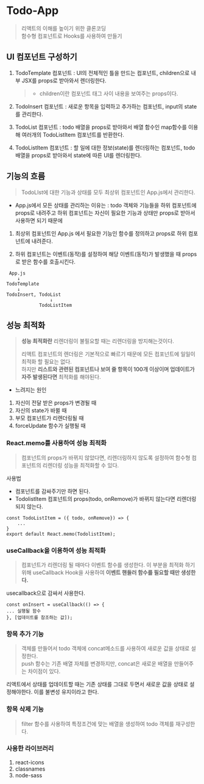 # Todo-App

> 리액트의 이해를 높이기 위한 클론코딩  
> 함수형 컴포넌트로 Hooks를 사용하여 만들기

## UI 컴포넌트 구성하기

1. TodoTemplate 컴포넌트 : UI의 전체적인 틀을 만드는 컴포넌트, children으로 내부 JSX를 props로 받아와서 렌더링한다.

   > - children이란 컴포넌트 태그 사이 내용을 보여주는 props이다.

2. TodoInsert 컴포넌트 : 새로운 항목을 입력하고 추가하는 컴포넌트, input의 state를 관리한다.

3. TodoList 컴포넌트 : todo 배열을 props로 받아와서 배열 함수인 map함수를 이용해 여러개의 TodoListItem 컴포넌트를 반환한다.

4. TodoListItem 컴포넌트 : 할 일에 대한 정보(state)를 렌더링하는 컴포넌트, todo 배열을 props로 받아와서 state에 따른 UI를 렌더링한다.

## 기능의 흐름

> TodoLIst에 대한 기능과 상태를 모두 최상위 컴포넌트인 App.js에서 관리한다.

- App.js에서 모든 상태를 관리하는 이유는 : todo 객체와 기능들을 하위 컴포넌트에 props로 내려주고 하위 컴포넌트는 자신이 필요한 기능과 상태만 props로 받아서 사용하면 되기 때문에

1. 최상위 컴포넌트인 App.js 에서 필요한 기능인 함수를 정의하고 props로 하위 컴포넌트에 내려준다.

2. 하위 컴포넌트는 이벤트(동작)를 설정하여 해당 이벤트(동작)가 발생했을 때 props로 받은 함수를 호출시킨다.

```
 App.js
    ↓
TodoTemplate
    ↓
TodoInsert, TodoList
                ↓
            TodoListItem
```

## 성능 최적화

> **성능 최적화란** 리렌더링이 불필요할 때는 리렌더링을 방지해는것이다.
>
> 리액트 컴포넌트의 렌더링은 기본적으로 빠르기 때문에 모든 컴포넌트에 일일이 최적화 할 필요는 없다.  
> 하지만 **리스트와 관련된 컴포넌트나 보여 줄 항목이 100개 이상이며 업데이트가 자주 발생된다면** 최적화를 해야된다.

- 느려지는 원인

1. 자신이 전달 받은 props가 변경될 때
2. 자신의 state가 바뀔 때
3. 부모 컴포넌트가 리렌더링될 때
4. forceUpdate 함수가 실행될 때

### React.memo를 사용하여 성능 최적화

> 컴포넌트의 props가 바뀌지 않았다면, 리렌더링하지 않도록 설정하여 함수형 컴포넌트의 리렌더링 성능을 최적화할 수 있다.

사용법

- 컴포넌트를 감싸주기만 하면 된다.
- TodolistItem 컴포넌트의 props(todo, onRemove)가 바뀌지 않는다면 리렌더링 되지 않는다.

```
const TodoListItem = ({ todo, onRemove}) => {
    ...
}
export default React.memo(TodolistItem);
```

### useCallback을 이용하여 성능 최적화

> 컴포넌트가 리렌더링 될 때마다 이벤트 함수를 생성한다. 이 부분을 최적화 하기위해 useCallback Hook을 사용하여 **이벤트 핸들러 함수를 필요할 때만 생성한다.**

usecallback으로 감싸서 사용한다.

```
const onInsert = useCallback(() => {
... 실행될 함수
}, [업데이트를 참조하는 값]);
```

### 항목 추가 기능

> 객체를 만들어서 todo 객체에 concat메소드를 사용하여 새로운 값을 상태로 설정한다.  
> push 함수는 기존 배열 자체를 변경하지만, concat은 새로운 배열을 만들어주는 차이점이 있다.

리액트에서 상태를 업데이트할 때는 기존 상태를 그대로 두면서 새로운 값을 상태로 설정해야한다. 이를 불변성 유지이라고 한다.

### 항목 삭제 기능

> filter 함수를 사용하여 특정조건에 맞는 배열을 생성하여 todo 객체를 재구성한다.

### 사용한 라이브러리

1. react-icons
2. classnames
3. node-sass
